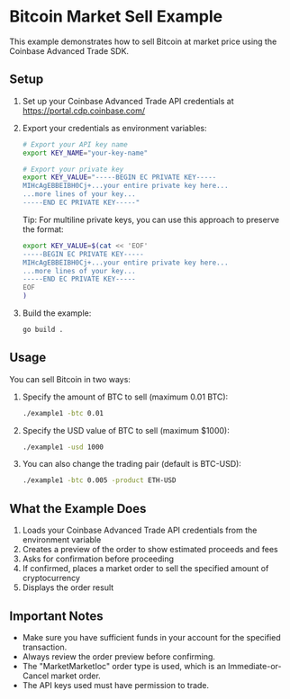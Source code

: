 # Bitcoin Market Sell Example

This example demonstrates how to sell Bitcoin at market price using the Coinbase Advanced Trade SDK.

## Setup

1. Set up your Coinbase Advanced Trade API credentials at https://portal.cdp.coinbase.com/

2. Export your credentials as environment variables:

   ```bash
   # Export your API key name
   export KEY_NAME="your-key-name"
   
   # Export your private key
   export KEY_VALUE="-----BEGIN EC PRIVATE KEY-----
   MIHcAgEBBEIBH0Cj+...your entire private key here...
   ...more lines of your key...
   -----END EC PRIVATE KEY-----"
   ```

   Tip: For multiline private keys, you can use this approach to preserve the format:
   ```bash
   export KEY_VALUE=$(cat << 'EOF'
   -----BEGIN EC PRIVATE KEY-----
   MIHcAgEBBEIBH0Cj+...your entire private key here...
   ...more lines of your key...
   -----END EC PRIVATE KEY-----
   EOF
   )
   ```

3. Build the example:
   ```bash
   go build .
   ```

## Usage

You can sell Bitcoin in two ways:

1. Specify the amount of BTC to sell (maximum 0.01 BTC):
   ```bash
   ./example1 -btc 0.01
   ```

2. Specify the USD value of BTC to sell (maximum $1000):
   ```bash
   ./example1 -usd 1000
   ```

3. You can also change the trading pair (default is BTC-USD):
   ```bash
   ./example1 -btc 0.005 -product ETH-USD
   ```

## What the Example Does

1. Loads your Coinbase Advanced Trade API credentials from the environment variable
2. Creates a preview of the order to show estimated proceeds and fees
3. Asks for confirmation before proceeding
4. If confirmed, places a market order to sell the specified amount of cryptocurrency
5. Displays the order result

## Important Notes

- Make sure you have sufficient funds in your account for the specified transaction.
- Always review the order preview before confirming.
- The "MarketMarketIoc" order type is used, which is an Immediate-or-Cancel market order.
- The API keys used must have permission to trade.